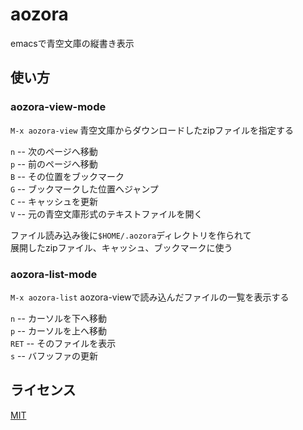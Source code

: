 # aozora
emacsで青空文庫の縦書き表示

## 使い方

### aozora-view-mode
`M-x aozora-view` 青空文庫からダウンロードしたzipファイルを指定する

`n` -- 次のページへ移動  
`p` -- 前のページへ移動  
`B` -- その位置をブックマーク  
`G` -- ブックマークした位置へジャンプ  
`C` -- キャッシュを更新  
`V` -- 元の青空文庫形式のテキストファイルを開く

ファイル読み込み後に`$HOME/.aozora`ディレクトリを作られて  
展開したzipファイル、キャッシュ、ブックマークに使う

### aozora-list-mode
`M-x aozora-list` aozora-viewで読み込んだファイルの一覧を表示する

`n` -- カーソルを下へ移動  
`p` -- カーソルを上へ移動  
`RET` -- そのファイルを表示  
`s` -- バフッファの更新

## ライセンス
[MIT](https://github.com/cxxxr/aozora/blob/master/LICENSE)
